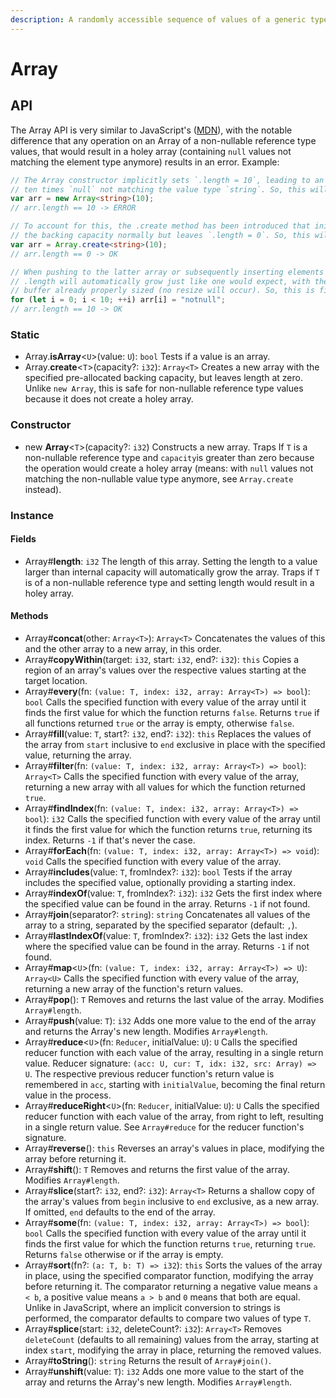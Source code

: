 ```yaml
---
description: A randomly accessible sequence of values of a generic type.
---
```


# Array

## API

The Array API is very similar to JavaScript's \([MDN](https://developer.mozilla.org/en-US/docs/Web/JavaScript/Reference/Global_Objects/Array)\), with the notable difference that any operation on an Array of a non-nullable reference type values, that would result in a holey array \(containing `null` values not matching the element type anymore\) results in an error. Example:

```typescript
// The Array constructor implicitly sets `.length = 10`, leading to an array of
// ten times `null` not matching the value type `string`. So, this will error:
var arr = new Array<string>(10);
// arr.length == 10 -> ERROR

// To account for this, the .create method has been introduced that initializes
// the backing capacity normally but leaves `.length = 0`. So, this will work:
var arr = Array.create<string>(10);
// arr.length == 0 -> OK

// When pushing to the latter array or subsequently inserting elements into it,
// .length will automatically grow just like one would expect, with the backing
// buffer already properly sized (no resize will occur). So, this is fine:
for (let i = 0; i < 10; ++i) arr[i] = "notnull";
// arr.length == 10 -> OK
```

### Static

* Array.**isArray**&lt;`U`&gt;\(value: `U`\): `bool` Tests if a value is an array.
* Array.**create**&lt;`T`&gt;\(capacity?: `i32`\): `Array<T>` Creates a new array with the specified pre-allocated backing capacity, but leaves length at zero. Unlike `new Array`, this is safe for non-nullable reference type values because it does not create a holey array.

### Constructor

* new **Array**&lt;`T`&gt;\(capacity?: `i32`\) Constructs a new array. Traps If `T` is a non-nullable reference type and `capacity`is greater than zero because the operation would create a holey array \(means: with `null` values not matching the non-nullable value type anymore, see `Array.create` instead\).

### Instance

#### Fields

* Array\#**length**: `i32` The length of this array. Setting the length to a value larger than internal capacity will automatically grow the array. Traps if `T` is of a non-nullable reference type and setting length would result in a holey array.

#### Methods

* Array\#**concat**\(other: `Array<T>`\): `Array<T>` Concatenates the values of this and the other array to a new array, in this order.
* Array\#**copyWithin**\(target: `i32`, start: `i32`, end?: `i32`\): `this` Copies a region of an array's values over the respective values starting at the target location.
* Array\#**every**\(fn: `(value: T, index: i32, array: Array<T>) => bool`\): `bool` Calls the specified function with every value of the array until it finds the first value for which the function returns `false`. Returns `true` if all functions returned `true` or the array is empty, otherwise `false`.
* Array\#**fill**\(value: `T`, start?: `i32`, end?: `i32`\): `this` Replaces the values of the array from `start` inclusive to `end` exclusive in place with the specified value, returning the array.
* Array\#**filter**\(fn: `(value: T, index: i32, array: Array<T>) => bool`\): `Array<T>` Calls the specified function with every value of the array, returning a new array with all values for which the function returned `true`.
* Array\#**findIndex**\(fn: `(value: T, index: i32, array: Array<T>) => bool`\): `i32` Calls the specified function with every value of the array until it finds the first value for which the function returns `true`, returning its index. Returns `-1` if that's never the case.
* Array\#**forEach**\(fn: `(value: T, index: i32, array: Array<T>) => void`\): `void` Calls the specified function with every value of the array.
* Array\#**includes**\(value: `T`, fromIndex?: `i32`\): `bool` Tests if the array includes the specified value, optionally providing a starting index.
* Array\#**indexOf**\(value: `T`, fromIndex?: `i32`\): `i32` Gets the first index where the specified value can be found in the array. Returns `-1` if not found.
* Array\#**join**\(separator?: `string`\): `string` Concatenates all values of the array to a string, separated by the specified separator \(default: `,`\).
* Array\#**lastIndexOf**\(value: `T`, fromIndex?: `i32`\): `i32` Gets the last index where the specified value can be found in the array. Returns `-1` if not found.
* Array\#**map**&lt;`U`&gt;\(fn: `(value: T, index: i32, array: Array<T>) => U`\): `Array<U>` Calls the specified function with every value of the array, returning a new array of the function's return values.
* Array\#**pop**\(\): `T` Removes and returns the last value of the array. Modifies `Array#length`.
* Array\#**push**\(value: `T`\): `i32` Adds one more value to the end of the array and returns the Array's new length. Modifies `Array#length`.
* Array\#**reduce**&lt;`U`&gt;\(fn: `Reducer`, initialValue: `U`\): `U` Calls the specified reducer function with each value of the array, resulting in a single return value. Reducer signature: `(acc: U, cur: T, idx: i32, src: Array) => U`.  The respective previous reducer function's return value is remembered in `acc`, starting with `initialValue`, becoming the final return value in the process.
* Array\#**reduceRight**&lt;`U`&gt;\(fn: `Reducer`, initialValue: `U`\): `U` Calls the specified reducer function with each value of the array, from right to left, resulting in a single return value. See `Array#reduce` for the reducer function's signature.
* Array\#**reverse**\(\): `this` Reverses an array's values in place, modifying the array before returning it.
* Array\#**shift**\(\): `T` Removes and returns the first value of the array. Modifies `Array#length`.
* Array\#**slice**\(start?: `i32`, end?: `i32`\): `Array<T>` Returns a shallow copy of the array's values from `begin` inclusive to `end` exclusive, as a new array. If omitted, `end` defaults to the end of the array.
* Array\#**some**\(fn: `(value: T, index: i32, array: Array<T>) => bool`\): `bool` Calls the specified function with every value of the array until it finds the first value for which the function returns `true`, returning `true`. Returns `false` otherwise or if the array is empty.
* Array\#**sort**\(fn?: `(a: T, b: T) => i32`\): `this` Sorts the values of the array in place, using the specified comparator function, modifying the array before returning it. The comparator returning a negative value means `a < b`, a positive value means `a > b` and `0` means that both are equal. Unlike in JavaScript, where an implicit conversion to strings is performed, the comparator defaults to compare two values of type `T`.
* Array\#**splice**\(start: `i32`, deleteCount?: `i32`\): `Array<T>` Removes `deleteCount` \(defaults to all remaining\) values from the array, starting at index `start`, modifying the array in place, returning the removed values.
* Array\#**toString**\(\): `string` Returns the result of `Array#join()`.
* Array\#**unshift**\(value: `T`\): `i32` Adds one more value to the start of the array and returns the Array's new length. Modifies `Array#length`.

